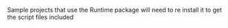 Sample projects that use the Runtime package will need to re install it to get the script files included